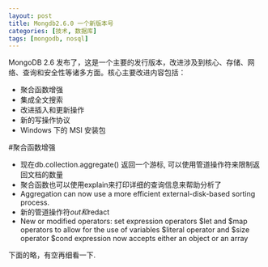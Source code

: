 ```yaml
---
layout: post
title: Mongdb2.6.0 一个新版本号
categories: [技术, 数据库]
tags: [mongodb, nosql]
---
```


MongoDB 2.6 发布了，这是一个主要的发行版本，改进涉及到核心、存储、网络、查询和安全性等诸多方面。核心主要改进内容包括：

* 聚合函数增强
* 集成全文搜索
* 改进插入和更新操作
* 新的写操作协议
* Windows 下的 MSI 安装包

#聚合函数增强

* 现在db.collection.aggregate() 返回一个游标, 可以使用管道操作符来限制返回文档的数量
* 聚合函数也可以使用explain来打印详细的查询信息来帮助分析了
* Aggregation can now use a more efficient external-disk-based sorting process.
* 新的管道操作符$out和$redact 
* New or modified operators:
set expression operators
$let and $map operators to allow for the use of variables
$literal operator and $size operator
$cond expression now accepts either an object or an array

下面的略，有空再细看一下.
